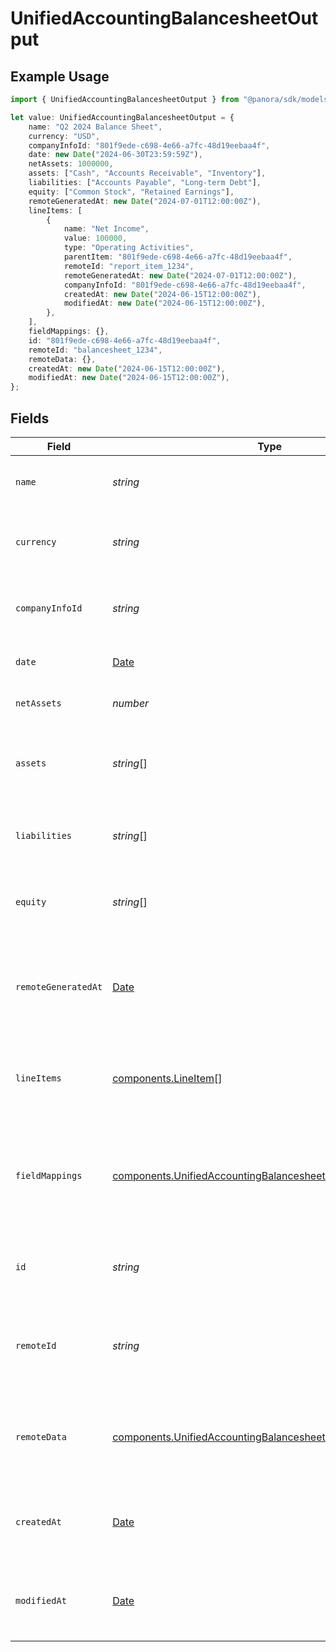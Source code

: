 # UnifiedAccountingBalancesheetOutput

## Example Usage

```typescript
import { UnifiedAccountingBalancesheetOutput } from "@panora/sdk/models/components";

let value: UnifiedAccountingBalancesheetOutput = {
    name: "Q2 2024 Balance Sheet",
    currency: "USD",
    companyInfoId: "801f9ede-c698-4e66-a7fc-48d19eebaa4f",
    date: new Date("2024-06-30T23:59:59Z"),
    netAssets: 1000000,
    assets: ["Cash", "Accounts Receivable", "Inventory"],
    liabilities: ["Accounts Payable", "Long-term Debt"],
    equity: ["Common Stock", "Retained Earnings"],
    remoteGeneratedAt: new Date("2024-07-01T12:00:00Z"),
    lineItems: [
        {
            name: "Net Income",
            value: 100000,
            type: "Operating Activities",
            parentItem: "801f9ede-c698-4e66-a7fc-48d19eebaa4f",
            remoteId: "report_item_1234",
            remoteGeneratedAt: new Date("2024-07-01T12:00:00Z"),
            companyInfoId: "801f9ede-c698-4e66-a7fc-48d19eebaa4f",
            createdAt: new Date("2024-06-15T12:00:00Z"),
            modifiedAt: new Date("2024-06-15T12:00:00Z"),
        },
    ],
    fieldMappings: {},
    id: "801f9ede-c698-4e66-a7fc-48d19eebaa4f",
    remoteId: "balancesheet_1234",
    remoteData: {},
    createdAt: new Date("2024-06-15T12:00:00Z"),
    modifiedAt: new Date("2024-06-15T12:00:00Z"),
};
```

## Fields

| Field                                                                                                                                      | Type                                                                                                                                       | Required                                                                                                                                   | Description                                                                                                                                | Example                                                                                                                                    |
| ------------------------------------------------------------------------------------------------------------------------------------------ | ------------------------------------------------------------------------------------------------------------------------------------------ | ------------------------------------------------------------------------------------------------------------------------------------------ | ------------------------------------------------------------------------------------------------------------------------------------------ | ------------------------------------------------------------------------------------------------------------------------------------------ |
| `name`                                                                                                                                     | *string*                                                                                                                                   | :heavy_minus_sign:                                                                                                                         | The name of the balance sheet                                                                                                              | Q2 2024 Balance Sheet                                                                                                                      |
| `currency`                                                                                                                                 | *string*                                                                                                                                   | :heavy_minus_sign:                                                                                                                         | The currency used in the balance sheet                                                                                                     | USD                                                                                                                                        |
| `companyInfoId`                                                                                                                            | *string*                                                                                                                                   | :heavy_minus_sign:                                                                                                                         | The UUID of the associated company info                                                                                                    | 801f9ede-c698-4e66-a7fc-48d19eebaa4f                                                                                                       |
| `date`                                                                                                                                     | [Date](https://developer.mozilla.org/en-US/docs/Web/JavaScript/Reference/Global_Objects/Date)                                              | :heavy_minus_sign:                                                                                                                         | The date of the balance sheet                                                                                                              | 2024-06-30T23:59:59Z                                                                                                                       |
| `netAssets`                                                                                                                                | *number*                                                                                                                                   | :heavy_minus_sign:                                                                                                                         | The net assets value                                                                                                                       | 1000000                                                                                                                                    |
| `assets`                                                                                                                                   | *string*[]                                                                                                                                 | :heavy_minus_sign:                                                                                                                         | The list of assets                                                                                                                         | [<br/>"Cash",<br/>"Accounts Receivable",<br/>"Inventory"<br/>]                                                                             |
| `liabilities`                                                                                                                              | *string*[]                                                                                                                                 | :heavy_minus_sign:                                                                                                                         | The list of liabilities                                                                                                                    | [<br/>"Accounts Payable",<br/>"Long-term Debt"<br/>]                                                                                       |
| `equity`                                                                                                                                   | *string*[]                                                                                                                                 | :heavy_minus_sign:                                                                                                                         | The list of equity items                                                                                                                   | [<br/>"Common Stock",<br/>"Retained Earnings"<br/>]                                                                                        |
| `remoteGeneratedAt`                                                                                                                        | [Date](https://developer.mozilla.org/en-US/docs/Web/JavaScript/Reference/Global_Objects/Date)                                              | :heavy_minus_sign:                                                                                                                         | The date when the balance sheet was generated in the remote system                                                                         | 2024-07-01T12:00:00Z                                                                                                                       |
| `lineItems`                                                                                                                                | [components.LineItem](../../models/components/lineitem.md)[]                                                                               | :heavy_minus_sign:                                                                                                                         | The report items associated with this balance sheet                                                                                        |                                                                                                                                            |
| `fieldMappings`                                                                                                                            | [components.UnifiedAccountingBalancesheetOutputFieldMappings](../../models/components/unifiedaccountingbalancesheetoutputfieldmappings.md) | :heavy_minus_sign:                                                                                                                         | The custom field mappings of the object between the remote 3rd party & Panora                                                              | {<br/>"custom_field_1": "value1",<br/>"custom_field_2": "value2"<br/>}                                                                     |
| `id`                                                                                                                                       | *string*                                                                                                                                   | :heavy_minus_sign:                                                                                                                         | The UUID of the balance sheet record                                                                                                       | 801f9ede-c698-4e66-a7fc-48d19eebaa4f                                                                                                       |
| `remoteId`                                                                                                                                 | *string*                                                                                                                                   | :heavy_minus_sign:                                                                                                                         | The remote ID of the balance sheet in the context of the 3rd Party                                                                         | balancesheet_1234                                                                                                                          |
| `remoteData`                                                                                                                               | [components.UnifiedAccountingBalancesheetOutputRemoteData](../../models/components/unifiedaccountingbalancesheetoutputremotedata.md)       | :heavy_minus_sign:                                                                                                                         | The remote data of the balance sheet in the context of the 3rd Party                                                                       | {<br/>"raw_data": {<br/>"additional_field": "some value"<br/>}<br/>}                                                                       |
| `createdAt`                                                                                                                                | [Date](https://developer.mozilla.org/en-US/docs/Web/JavaScript/Reference/Global_Objects/Date)                                              | :heavy_minus_sign:                                                                                                                         | The created date of the balance sheet record                                                                                               | 2024-06-15T12:00:00Z                                                                                                                       |
| `modifiedAt`                                                                                                                               | [Date](https://developer.mozilla.org/en-US/docs/Web/JavaScript/Reference/Global_Objects/Date)                                              | :heavy_minus_sign:                                                                                                                         | The last modified date of the balance sheet record                                                                                         | 2024-06-15T12:00:00Z                                                                                                                       |
